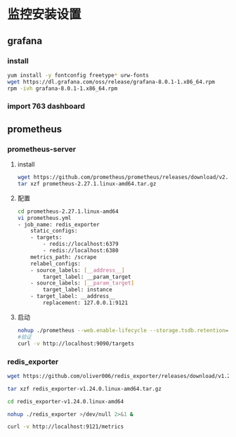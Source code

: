 # 监控安装设置

## grafana

### install

```sh
yum install -y fontconfig freetype* urw-fonts
wget https://dl.grafana.com/oss/release/grafana-8.0.1-1.x86_64.rpm
rpm -ivh grafana-8.0.1-1.x86_64.rpm    
```

### import 763 dashboard

## prometheus

### prometheus-server

1. install

    ```sh
    wget https://github.com/prometheus/prometheus/releases/download/v2.27.1/prometheus-2.27.1.linux-amd64.tar.gz
    tar xzf prometheus-2.27.1.linux-amd64.tar.gz
    ```

2. 配置

    ```sh
    cd prometheus-2.27.1.linux-amd64
    vi prometheus.yml
    - job_name: redis_exporter
        static_configs:
        - targets:
            - redis://localhost:6379
            - redis://localhost:6380
        metrics_path: /scrape
        relabel_configs:
        - source_labels: [__address__]
            target_label: __param_target
        - source_labels: [__param_target]
            target_label: instance
        - target_label: __address__
            replacement: 127.0.0.1:9121      
    ```

3. 启动

    ```sh
    nohup ./prometheus --web.enable-lifecycle --storage.tsdb.retention=32d >/dev/null 2>&1 &
    #验证
    curl -v http://localhost:9090/targets
    ```

### redis_exporter

```sh
wget https://github.com/oliver006/redis_exporter/releases/download/v1.24.0/redis_exporter-v1.24.0.linux-amd64.tar.gz

tar xzf redis_exporter-v1.24.0.linux-amd64.tar.gz

cd redis_exporter-v1.24.0.linux-amd64

nohup ./redis_exporter >/dev/null 2>&1 &

curl -v http://localhost:9121/metrics
```
